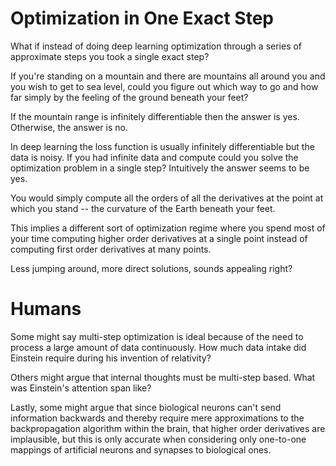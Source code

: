 # Optimization in One Exact Step

What if instead of doing deep learning optimization through a series of approximate steps you took a single exact step?

If you're standing on a mountain and there are mountains all around you and you wish to get to sea level, could you figure out which way to go and how far simply by the feeling of the ground beneath your feet?

If the mountain range is infinitely differentiable then the answer is yes. Otherwise, the answer is no.

In deep learning the loss function is usually infinitely differentiable but the data is noisy. If you had infinite data and compute could you solve the optimization problem in a single step? Intuitively the answer seems to be yes.

You would simply compute all the orders of all the derivatives at the point at which you stand -- the curvature of the Earth beneath your feet.

This implies a different sort of optimization regime where you spend most of your time computing higher order derivatives at a single point instead of computing first order derivatives at many points.

Less jumping around, more direct solutions, sounds appealing right?

# Humans

Some might say multi-step optimization is ideal because of the need to process a large amount of data continuously. How much data intake did Einstein require during his invention of relativity?

Others might argue that internal thoughts must be multi-step based. What was Einstein's attention span like?

Lastly, some might argue that since biological neurons can't send information backwards and thereby require mere approximations to the backpropagation algorithm within the brain, that higher order derivatives are implausible, but this is only accurate when considering only one-to-one mappings of artificial neurons and synapses to biological ones.
